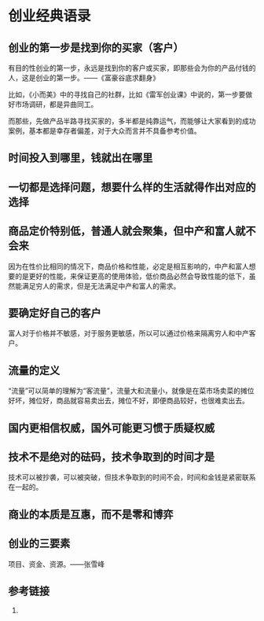 # 创业经典语录


## 创业的第一步是找到你的买家（客户）

有目的性创业的第一步，永远是找到你的客户或买家，即那些会为你的产品付钱的人，这是创业的第一步。——《富豪谷底求翻身》

比如，《小而美》中的寻找自己的社群，比如《雷军创业课》中说的，第一步要做好市场调研，都是异曲同工。

而那些，先做产品半路寻找买家的，多半都是纯靠运气，而能够让大家看到的成功案例，基本都是幸存者偏差，对于大众而言并不具备参考价值。


## 时间投入到哪里，钱就出在哪里


## 一切都是选择问题，想要什么样的生活就得作出对应的选择


## 商品定价特别低，普通人就会聚集，但中产和富人就不会来

因为在性价比相同的情况下，商品价格和性能，必定是相互影响的，中产和富人想要的是更好的性能，来保证更高的使用体验，低价商品必然会导致性能的低下，虽然能满足穷人的需求，但是无法满足中产和富人的需求。

## 要确定好自己的客户

富人对于价格并不敏感，对于服务更敏感，所以可以通过价格来隔离穷人和中产客户。


## 流量的定义

“流量”可以简单的理解为“客流量”，流量大和流量小，就像是在菜市场卖菜的摊位好坏，摊位好，商品就容易卖出去，摊位不好，即便商品较好，也很难卖出去。

## 国内更相信权威，国外可能更习惯于质疑权威


## 技术不是绝对的砝码，技术争取到的时间才是


技术可以被抄袭，可以被突破，但技术争取到的时间不会，时间和金钱是紧密联系在一起的。

## 商业的本质是互惠，而不是零和博弈



## 创业的三要素

项目、资金、资源。——张雪峰


## 参考链接
1. 